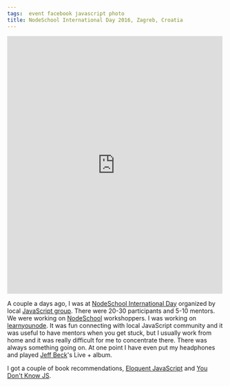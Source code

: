 ```yaml
---
tags:  event facebook javascript photo
title: NodeSchool International Day 2016, Zagreb, Croatia
---
```

<iframe src="https://www.facebook.com/plugins/post.php?href=https%3A%2F%2Fwww.facebook.com%2Fmedia%2Fset%2F%3Fset%3Da.10154189778182290.1073741909.735252289%26type%3D3&width=500" width="500" height="597" style="border:none;overflow:hidden" scrolling="no" frameborder="0" allowTransparency="true"></iframe>

A couple a days ago, I was at [NodeSchool International Day](http://nodeschool.io/international-day/) organized by local [JavaScript group](http://www.meetup.com/JavaScript-Zagreb/). There were 20-30 participants and 5-10 mentors. We were working on [NodeSchool](http://nodeschool.io/) workshoppers. I was working on [learnyounode](https://github.com/workshopper/learnyounode). It was fun connecting with local JavaScript community and it was useful to have mentors when you get stuck, but I usually work from home and it was really difficult for me to concentrate there. There was always something going on. At one point I have even put my headphones and played [Jeff Beck](https://en.wikipedia.org/wiki/Jeff_Beck)'s Live + album.

I got a couple of book recommendations, [Eloquent JavaScript](http://eloquentjavascript.net/) and [You Don't Know JS](https://github.com/getify/You-Dont-Know-JS).
